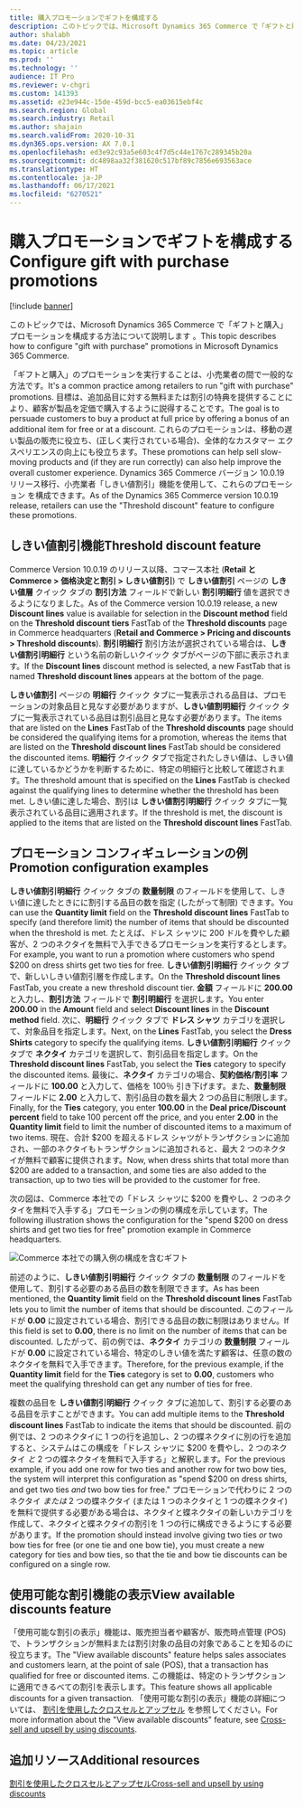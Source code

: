 ```yaml
---
title: 購入プロモーションでギフトを構成する
description: このトピックでは、Microsoft Dynamics 365 Commerce で「ギフトと購入」プロモーションを構成する方法について説明します 。
author: shalabh
ms.date: 04/23/2021
ms.topic: article
ms.prod: ''
ms.technology: ''
audience: IT Pro
ms.reviewer: v-chgri
ms.custom: 141393
ms.assetid: e23e944c-15de-459d-bcc5-ea03615ebf4c
ms.search.region: Global
ms.search.industry: Retail
ms.author: shajain
ms.search.validFrom: 2020-10-31
ms.dyn365.ops.version: AX 7.0.1
ms.openlocfilehash: ed3e92c93a5e603c4f7d5c44e1767c289345b20a
ms.sourcegitcommit: dc4898aa32f381620c517bf89c7856e693563ace
ms.translationtype: HT
ms.contentlocale: ja-JP
ms.lasthandoff: 06/17/2021
ms.locfileid: "6270521"
---
```

# <a name="configure-gift-with-purchase-promotions"></a><span data-ttu-id="bf2ae-103">購入プロモーションでギフトを構成する</span><span class="sxs-lookup"><span data-stu-id="bf2ae-103">Configure gift with purchase promotions</span></span>

[!include [banner](../includes/banner.md)]

<span data-ttu-id="bf2ae-104">このトピックでは、Microsoft Dynamics 365 Commerce で「ギフトと購入」プロモーションを構成する方法について説明します 。</span><span class="sxs-lookup"><span data-stu-id="bf2ae-104">This topic describes how to configure "gift with purchase" promotions in Microsoft Dynamics 365 Commerce.</span></span>

<span data-ttu-id="bf2ae-105">「ギフトと購入」のプロモーションを実行することは、小売業者の間で一般的な方法です。</span><span class="sxs-lookup"><span data-stu-id="bf2ae-105">It's a common practice among retailers to run "gift with purchase" promotions.</span></span> <span data-ttu-id="bf2ae-106">目標は、追加品目に対する無料または割引の特典を提供することにより、顧客が製品を定価で購入するように説得することです。</span><span class="sxs-lookup"><span data-stu-id="bf2ae-106">The goal is to persuade customers to buy a product at full price by offering a bonus of an additional item for free or at a discount.</span></span> <span data-ttu-id="bf2ae-107">これらのプロモーションは、移動の遅い製品の販売に役立ち、(正しく実行されている場合)、全体的なカスタマー エクスペリエンスの向上にも役立ちます。</span><span class="sxs-lookup"><span data-stu-id="bf2ae-107">These promotions can help sell slow-moving products and (if they are run correctly) can also help improve the overall customer experience.</span></span> <span data-ttu-id="bf2ae-108">Dynamics 365 Commerce バージョン 10.0.19 リリース移行、小売業者「しきい値割引」機能を使用して、これらのプロモーション を構成できます。</span><span class="sxs-lookup"><span data-stu-id="bf2ae-108">As of the Dynamics 365 Commerce version 10.0.19 release, retailers can use the "Threshold discount" feature to configure these promotions.</span></span>

## <a name="threshold-discount-feature"></a><span data-ttu-id="bf2ae-109">しきい値割引機能</span><span class="sxs-lookup"><span data-stu-id="bf2ae-109">Threshold discount feature</span></span>

<span data-ttu-id="bf2ae-110">Commerce Version 10.0.19 のリリース以降、コマース本社 (**Retail と Commerce \> 価格決定と割引 \> しきい値割引**) で **しきい値割引** ページの **しきい値層** クイック タブの **割引方法** フィールドで新しい **割引明細行** 値を選択できるようになりました。</span><span class="sxs-lookup"><span data-stu-id="bf2ae-110">As of the Commerce version 10.0.19 release, a new **Discount lines** value is available for selection in the **Discount method** field on the **Threshold discount tiers** FastTab of the **Threshold discounts** page in Commerce headquarters (**Retail and Commerce \> Pricing and discounts \> Threshold discounts**).</span></span> <span data-ttu-id="bf2ae-111">**割引明細行** 割引方法が選択されている場合は、**しきい値割引明細行** という名前の新しいクイック タブがページの下部に表示されます。</span><span class="sxs-lookup"><span data-stu-id="bf2ae-111">If the **Discount lines** discount method is selected, a new FastTab that is named **Threshold discount lines** appears at the bottom of the page.</span></span> 

<span data-ttu-id="bf2ae-112">**しきい値割引** ページの **明細行** クイック タブに一覧表示される品目は、プロモーションの対象品目と見なす必要がありますが、**しきい値割明細行** クイック タブに一覧表示されている品目は割引品目と見なす必要があります。</span><span class="sxs-lookup"><span data-stu-id="bf2ae-112">The items that are listed on the **Lines** FastTab of the **Threshold discounts** page should be considered the qualifying items for a promotion, whereas the items that are listed on the **Threshold discount lines** FastTab should be considered the discounted items.</span></span> <span data-ttu-id="bf2ae-113">**明細行** クイック タブで指定されたしきい値は、しきい値に達しているかどうかを判断するために、特定の明細行と比較して確認されます。</span><span class="sxs-lookup"><span data-stu-id="bf2ae-113">The threshold amount that is specified on the **Lines** FastTab is checked against the qualifying lines to determine whether the threshold has been met.</span></span> <span data-ttu-id="bf2ae-114">しきい値に達した場合、割引は **しきい値割引明細行** クイック タブに一覧表示されている品目に適用されます。</span><span class="sxs-lookup"><span data-stu-id="bf2ae-114">If the threshold is met, the discount is applied to the items that are listed on the **Threshold discount lines** FastTab.</span></span> 

## <a name="promotion-configuration-examples"></a><span data-ttu-id="bf2ae-115">プロモーション コンフィギュレーションの例</span><span class="sxs-lookup"><span data-stu-id="bf2ae-115">Promotion configuration examples</span></span>

<span data-ttu-id="bf2ae-116">**しきい値割引明細行** クイック タブの **数量制限** のフィールドを使用して、しきい値に達したときにに割引する品目の数を指定 (したがって制限) できます。</span><span class="sxs-lookup"><span data-stu-id="bf2ae-116">You can use the **Quantity limit** field on the **Threshold discount lines** FastTab to specify (and therefore limit) the number of items that should be discounted when the threshold is met.</span></span> <span data-ttu-id="bf2ae-117">たとえば、ドレス シャツに 200 ドルを費やした顧客が、2 つのネクタイを無料で入手できるプロモーションを実行するとします。</span><span class="sxs-lookup"><span data-stu-id="bf2ae-117">For example, you want to run a promotion where customers who spend $200 on dress shirts get two ties for free.</span></span> <span data-ttu-id="bf2ae-118">**しきい値割引明細行** クイック タブで、新しいしきい値割引層を作成します。</span><span class="sxs-lookup"><span data-stu-id="bf2ae-118">On the **Threshold discount lines** FastTab, you create a new threshold discount tier.</span></span> <span data-ttu-id="bf2ae-119">**金額** フィールドに **200.00** と入力し、**割引方法** フィールドで **割引明細行** を選択します。</span><span class="sxs-lookup"><span data-stu-id="bf2ae-119">You enter **200.00** in the **Amount** field and select **Discount lines** in the **Discount method** field.</span></span> <span data-ttu-id="bf2ae-120">次に、**明細行** クイック タブで **ドレス シャツ** カテゴリを選択して、対象品目を指定します。</span><span class="sxs-lookup"><span data-stu-id="bf2ae-120">Next, on the **Lines** FastTab, you select the **Dress Shirts** category to specify the qualifying items.</span></span> <span data-ttu-id="bf2ae-121">**しきい値割引明細行** クイック タブで **ネクタイ** カテゴリを選択して、割引品目を指定します。</span><span class="sxs-lookup"><span data-stu-id="bf2ae-121">On the **Threshold discount lines** FastTab, you select the **Ties** category to specify the discounted items.</span></span> <span data-ttu-id="bf2ae-122">最後に、**ネクタイ** カテゴリの場合、**契約価格/割引率** フィールドに **100.00** と入力して、価格を 100％ 引き下げます。また、**数量制限** フィールドに **2.00** と入力して、割引品目の数を最大 2 つの品目に制限します。</span><span class="sxs-lookup"><span data-stu-id="bf2ae-122">Finally, for the **Ties** category, you enter **100.00** in the **Deal price/Discount percent** field to take 100 percent off the price, and you enter **2.00** in the **Quantity limit** field to limit the number of discounted items to a maximum of two items.</span></span> <span data-ttu-id="bf2ae-123">現在、合計 $200 を超えるドレス シャツがトランザクションに追加され、一部のネクタイもトランザクションに追加されると、最大 2 つのネクタイが無料で顧客に提供されます。</span><span class="sxs-lookup"><span data-stu-id="bf2ae-123">Now, when dress shirts that total more than $200 are added to a transaction, and some ties are also added to the transaction, up to two ties will be provided to the customer for free.</span></span> 

<span data-ttu-id="bf2ae-124">次の図は、Commerce 本社での「ドレス シャツに $200 を費やし、2 つのネクタイを無料で入手する」プロモーションの例の構成を示しています。</span><span class="sxs-lookup"><span data-stu-id="bf2ae-124">The following illustration shows the configuration for the "spend $200 on dress shirts and get two ties for free" promotion example in Commerce headquarters.</span></span> 

![Commerce 本社での購入例の構成を含むギフト](./media/gift-with-purchase.png)

<span data-ttu-id="bf2ae-126">前述のように、**しきい値割引明細行** クイック タブの **数量制限** のフィールドを使用して、割引する必要のある品目の数を制限できます。</span><span class="sxs-lookup"><span data-stu-id="bf2ae-126">As has been mentioned, the **Quantity limit** field on the **Threshold discount lines** FastTab lets you to limit the number of items that should be discounted.</span></span> <span data-ttu-id="bf2ae-127">このフィールドが **0.00** に設定されている場合、割引できる品目の数に制限はありません。</span><span class="sxs-lookup"><span data-stu-id="bf2ae-127">If this field is set to **0.00**, there is no limit on the number of items that can be discounted.</span></span> <span data-ttu-id="bf2ae-128">したがって、前の例では、**ネクタイ** カテゴリの **数量制限** フィールドが **0.00** に設定されている場合、特定のしきい値を満たす顧客は、任意の数のネクタイを無料で入手できます。</span><span class="sxs-lookup"><span data-stu-id="bf2ae-128">Therefore, for the previous example, if the **Quantity limit** field for the **Ties** category is set to **0.00**, customers who meet the qualifying threshold can get any number of ties for free.</span></span> 

<span data-ttu-id="bf2ae-129">複数の品目を **しきい値割引明細行** クイック タブに追加して、割引する必要のある品目を示すことができます。</span><span class="sxs-lookup"><span data-stu-id="bf2ae-129">You can add multiple items to the **Threshold discount lines** FastTab to indicate the items that should be discounted.</span></span> <span data-ttu-id="bf2ae-130">前の例では、2 つのネクタイに 1 つの行を追加し、2 つの蝶ネクタイに別の行を追加すると、システムはこの構成を「ドレス シャツに $200 を費やし、2 つのネクタイ *と* 2 つの蝶ネクタイを無料で入手する」と解釈します。</span><span class="sxs-lookup"><span data-stu-id="bf2ae-130">For the previous example, if you add one row for two ties and another row for two bow ties, the system will interpret this configuration as "spend $200 on dress shirts, and get two ties *and* two bow ties for free."</span></span> <span data-ttu-id="bf2ae-131">プロモーションで代わりに 2 つのネクタイ *または* 2 つの蝶ネクタイ (または 1 つのネクタイと 1 つの蝶ネクタイ) を無料で提供する必要がある場合は、ネクタイと蝶ネクタイの新しいカテゴリを作成して、ネクタイと蝶ネクタイの割引を 1 つの行に構成できるようにする必要があります。</span><span class="sxs-lookup"><span data-stu-id="bf2ae-131">If the promotion should instead involve giving two ties *or* two bow ties for free (or one tie and one bow tie), you must create a new category for ties and bow ties, so that the tie and bow tie discounts can be configured on a single row.</span></span>

## <a name="view-available-discounts-feature"></a><span data-ttu-id="bf2ae-132">使用可能な割引機能の表示</span><span class="sxs-lookup"><span data-stu-id="bf2ae-132">View available discounts feature</span></span>

<span data-ttu-id="bf2ae-133">「使用可能な割引の表示」機能は、販売担当者や顧客が、販売時点管理 (POS) で、トランザクションが無料または割引対象の品目の対象であることを知るのに役立ちます。</span><span class="sxs-lookup"><span data-stu-id="bf2ae-133">The "View available discounts" feature helps sales associates and customers learn, at the point of sale (POS), that a transaction has qualified for free or discounted items.</span></span> <span data-ttu-id="bf2ae-134">この機能は、特定のトランザクションに適用できるべての割引を表示します。</span><span class="sxs-lookup"><span data-stu-id="bf2ae-134">This feature shows all applicable discounts for a given transaction.</span></span> <span data-ttu-id="bf2ae-135">「使用可能な割引の表示」機能の詳細については、 [割引を使用したクロスセルとアップセル](discounts-pos.md#cross-sell-and-upsell-by-using-discounts) を参照してください。</span><span class="sxs-lookup"><span data-stu-id="bf2ae-135">For more information about the "View available discounts" feature, see [Cross-sell and upsell by using discounts](discounts-pos.md#cross-sell-and-upsell-by-using-discounts).</span></span>

## <a name="additional-resources"></a><span data-ttu-id="bf2ae-136">追加リソース</span><span class="sxs-lookup"><span data-stu-id="bf2ae-136">Additional resources</span></span>

[<span data-ttu-id="bf2ae-137">割引を使用したクロスセルとアップセル</span><span class="sxs-lookup"><span data-stu-id="bf2ae-137">Cross-sell and upsell by using discounts</span></span>](discounts-pos.md#cross-sell-and-upsell-by-using-discounts)

